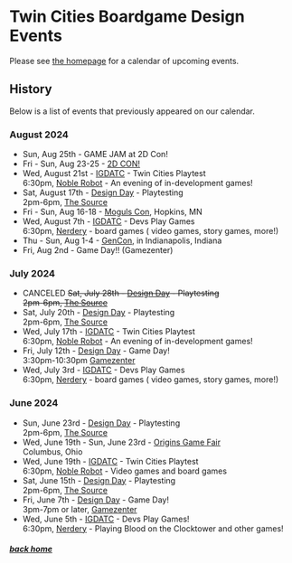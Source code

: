 # Twin Cities Boardgame Design Events

Please see [the homepage](/) for a calendar of upcoming events.


## History

Below is a list of events that previously appeared on our calendar.


### August 2024


- Sun, Aug 25th - GAME JAM at 2D Con!
- Fri - Sun, Aug 23-25 - [2D CON!](https://www.2dcon.net/)
- Wed, August 21st - [IGDATC](https://igdatc.org/) - Twin Cities Playtest<br />6:30pm, [Noble Robot](https://noblerobot.com/) - An evening of in-development games!
- Sat, August 17th - [Design Day](days) - Playtesting<br />2pm-6pm, [The Source](https://sourcecomicsandgames.com/)
- Fri - Sun, Aug 16-18 - [Moguls Con](https://gamingmoguls.com/mogulscon/), Hopkins, MN
- Wed, August 7th - [IGDATC](https://igdatc.org/) - Devs Play Games<br />6:30pm, [Nerdery](https://nerdery.com/) - board games ( video games, story games, more!)
- Thu - Sun, Aug 1-4 - [GenCon](https://www.gencon.com), in Indianapolis, Indiana
- Fri, Aug 2nd - Game Day!! (Gamezenter)


### July 2024

- CANCELED ~~Sat, July 28th - [Design Day](days) - Playtesting<br />2pm-6pm, [The Source](https://sourcecomicsandgames.com/)~~
- Sat, July 20th - [Design Day](days) - Playtesting<br />2pm-6pm, [The Source](https://sourcecomicsandgames.com/)
- Wed, July 17th - [IGDATC](https://igdatc.org/) - Twin Cities Playtest<br />6:30pm, [Noble Robot](https://noblerobot.com/) - An evening of in-development games!
- Fri, July 12th - [Design Day](days) - Game Day!<br />3:30pm-10:30pm [Gamezenter](https://gamezenter.com/)
- Wed, July 3rd - [IGDATC](https://igdatc.org/) - Devs Play Games<br />6:30pm, [Nerdery](https://nerdery.com/) - board games ( video games, story games, more!)


### June 2024

- Sun, June 23rd - [Design Day](days) - Playtesting<br />2pm-6pm, [The Source](https://sourcecomicsandgames.com/)
- Wed, June 19th - Sun, June 23rd - [Origins Game Fair](https://www.originsgamefair.com/)<br />Columbus, Ohio
- Wed, June 19th - [IGDATC](https://igdatc.org/) - Twin Cities Playtest<br />6:30pm, [Noble Robot](https://noblerobot.com/) - Video games and board games
- Sat, June 15th - [Design Day](days) - Playtesting<br />2pm-6pm, [The Source](https://sourcecomicsandgames.com/)
- Fri, June 7th - [Design Day](days) - Game Day!<br />3pm-7pm or later, [Gamezenter](https://gamezenter.com/)
- Wed, June 5th - [IGDATC](https://igdatc.org) - Devs Play Games!<br />6:30pm, [Nerdery](https://www.nerdery.com/) - Playing Blood on the Clocktower and other games!


##### [back home](/)
